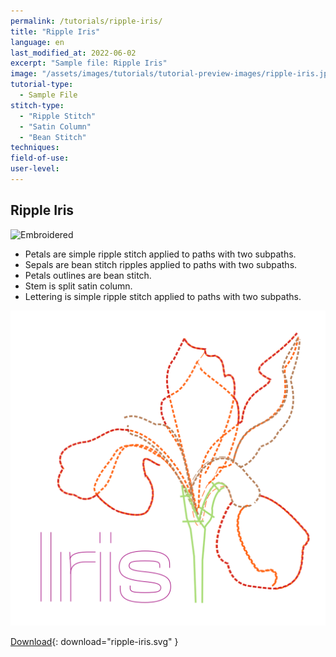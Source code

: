 ```yaml
---
permalink: /tutorials/ripple-iris/
title: "Ripple Iris"
language: en
last_modified_at: 2022-06-02
excerpt: "Sample file: Ripple Iris"
image: "/assets/images/tutorials/tutorial-preview-images/ripple-iris.jpg"
tutorial-type:
  - Sample File
stitch-type:
  - "Ripple Stitch"
  - "Satin Column"
  - "Bean Stitch"
techniques:
field-of-use:
user-level:
---
```


## Ripple Iris

![Embroidered](/assets/images/tutorials/tutorial-preview-images/ripple-iris.jpg)

- Petals are simple ripple stitch applied to paths with two subpaths.
- Sepals are bean stitch ripples applied to paths with two subpaths.
- Petals outlines are bean stitch.
- Stem is split satin column.
- Lettering is simple ripple stitch applied to paths with two subpaths.

![SVG](/assets/images/tutorials/samples/ripple-iris.svg)

[Download](/assets/images/tutorials/samples/ripple-iris.svg){: download="ripple-iris.svg" }
